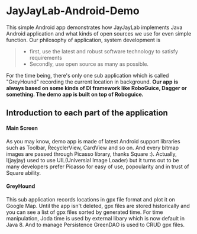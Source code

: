 JayJayLab-Android-Demo
======================

This simple Android app demonstrates how JayJayLab implements Java Android application and what kinds of open sources we use for even simple function. Our philosophy of application, system development is
> - first, use the latest and robust software technology to satisfy requirements
> - Secondly, use open source as many as possible.

For the time being, there's only one sub application which is called "GreyHound" recording the current location in background.
**Our app is always based on some kinds of DI framework like RoboGuice, Dagger or something. The demo app is built on top of Roboguice.**

Introduction to each part of the application
-----------

#### Main Screen
As you may know, demo app is made of latest Android support libraries such as Toolbar, RecyclerView, CardView and so on.
And every bitmap images are passed through Picasso library, thanks Square :). Actually, I(jayjay) used to use UIL(Universial Image
 Loader) but it turns out to be many developers prefer Picasso for easy of use, popoularity and in trust of Square ability.

#### GreyHound
This sub application records locations in gpx file format and plot it on Google Map. Until the app isn't deleted, gpx files
are stored historically and you can see a list of gpx files sorted by generated time. For time manipulation, Joda time is used
by external libary which is now default in Java 8. And to manage Persistence GreenDAO is used to CRUD gpx files.

